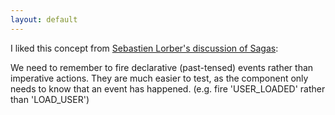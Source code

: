 ```yaml
---
layout: default
---
```

I liked this concept from [Sebastien Lorber's discussion of Sagas](https://stackoverflow.com/questions/34570758/why-do-we-need-middleware-for-async-flow-in-redux/34623840#34623840):

We need to remember to fire declarative (past-tensed) events rather than imperative actions. They are much easier to test, as the component only needs to know that an event has happened. (e.g. fire 'USER_LOADED' rather than 'LOAD_USER')
